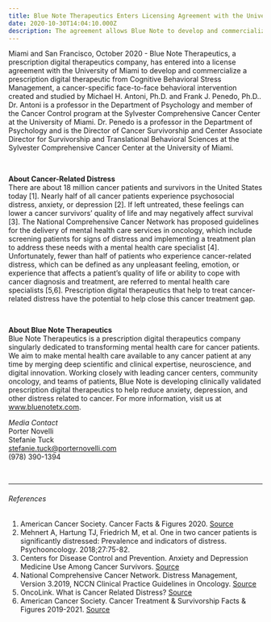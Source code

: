 ```yaml
---
title: Blue Note Therapeutics Enters Licensing Agreement with the University of Miami
date: 2020-10-30T14:04:10.000Z
description: The agreement allows Blue Note to develop and commercialize a prescription digital therapeutic for stress management in cancer patients.
---
```


Miami ​and San Francisco, October 2020 - Blue Note Therapeutics, a prescription digital therapeutics company, has entered into a license agreement with the University of Miami to develop and commercialize a prescription digital therapeutic from Cognitive Behavioral Stress Management, a cancer-specific face-to-face behavioral intervention created and studied by Michael H. Antoni, Ph.D. and Frank J. Penedo, Ph.D.. Dr. Antoni is a professor in the Department of Psychology and member of the Cancer Control program at the Sylvester Comprehensive Cancer Center at the University of Miami. Dr. Penedo is a professor in the Department of Psychology and is the Director of Cancer Survivorship and Center Associate Director for Survivorship and Translational Behavioral Sciences at the Sylvester Comprehensive Cancer Center at the University of Miami.  

&nbsp;  

**About Cancer-Related Distress**  
There are about 18 million cancer patients and survivors in the United States today [1]. Nearly half of all cancer patients experience psychosocial distress, anxiety, or depression [2]. If left untreated, these feelings can lower a cancer survivors’ quality of life and may negatively affect survival [3]. The National Comprehensive Cancer Network has proposed guidelines for the delivery of mental health care services in oncology, which include screening patients for signs of distress and implementing a treatment plan to address these needs with a mental health care specialist [4]. Unfortunately, fewer than half of patients who experience cancer-related distress, which can be defined as any unpleasant feeling, emotion, or experience that affects a patient’s quality of life or ability to cope with cancer diagnosis and treatment, are referred to mental health care specialists [5,6]. Prescription digital therapeutics that help to treat cancer-related distress have the potential to help close this cancer treatment gap.  

&nbsp;  

**About Blue Note Therapeutics**  
Blue Note Therapeutics is a prescription digital therapeutics company singularly dedicated to transforming mental health care for cancer patients. We aim to make mental health care available to any cancer patient at any time by merging deep scientific and clinical expertise, neuroscience, and digital innovation. Working closely with leading cancer centers, community oncology, and teams of patients, Blue Note is developing clinically validated prescription digital therapeutics to help reduce anxiety, depression, and other distress related to cancer. For more information, visit us at www.bluenotetx.com.  


_Media Contact_  
Porter Novelli  
Stefanie Tuck  
stefanie.tuck@porternovelli.com  
(978) 390-1394

&nbsp;  

---

###### References 

1. American Cancer Society. Cancer Facts & Figures 2020. [Source](https://www.cancer.org/content/dam/cancer-org/research/cancer-facts-and-statistics/annual-cancer-facts-and-figures/2020/cancer-facts-and-figures-2020.pdf)
2. Mehnert A, Hartung TJ, Friedrich M, et al. One in two cancer patients is significantly distressed: Prevalence and indicators of distress. Psychooncology. 2018;27:75-82.
3. Centers for Disease Control and Prevention. Anxiety and Depression Medicine Use Among Cancer Survivors. [Source](https://www.cdc.gov/cancer/dcpc/research/articles/anxiety_dep_med_survivors.htm)
4. National Comprehensive Cancer Network. Distress Management, Version 3.2019, NCCN Clinical Practice Guidelines in Oncology. [Source](https://jnccn.org/view/journals/jnccn/17/10/article-p1229.xml)
5. OncoLink. What is Cancer Related Distress? [Source](https://www.oncolink.org/support/practical-and-emotional/coping-communication-concerns/what-is-cancer-related-distress)
6. American Cancer Society. Cancer Treatment &amp; Survivorship Facts &amp; Figures 2019-2021. [Source](https://www.cancer.org/content/dam/cancer-org/research/cancer-facts-and-statistics/cancer-treatment-and-survivorship-facts-and-figures/cancer-treatment-and-survivorship-facts-and-figures-2019-2021.pdf)